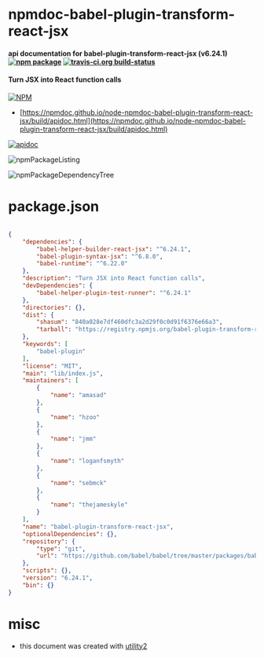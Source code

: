 # npmdoc-babel-plugin-transform-react-jsx

#### api documentation for  babel-plugin-transform-react-jsx (v6.24.1)  [![npm package](https://img.shields.io/npm/v/npmdoc-babel-plugin-transform-react-jsx.svg?style=flat-square)](https://www.npmjs.org/package/npmdoc-babel-plugin-transform-react-jsx) [![travis-ci.org build-status](https://api.travis-ci.org/npmdoc/node-npmdoc-babel-plugin-transform-react-jsx.svg)](https://travis-ci.org/npmdoc/node-npmdoc-babel-plugin-transform-react-jsx)

#### Turn JSX into React function calls

[![NPM](https://nodei.co/npm/babel-plugin-transform-react-jsx.png?downloads=true&downloadRank=true&stars=true)](https://www.npmjs.com/package/babel-plugin-transform-react-jsx)

- [https://npmdoc.github.io/node-npmdoc-babel-plugin-transform-react-jsx/build/apidoc.html](https://npmdoc.github.io/node-npmdoc-babel-plugin-transform-react-jsx/build/apidoc.html)

[![apidoc](https://npmdoc.github.io/node-npmdoc-babel-plugin-transform-react-jsx/build/screenCapture.buildCi.browser.%252Ftmp%252Fbuild%252Fapidoc.html.png)](https://npmdoc.github.io/node-npmdoc-babel-plugin-transform-react-jsx/build/apidoc.html)

![npmPackageListing](https://npmdoc.github.io/node-npmdoc-babel-plugin-transform-react-jsx/build/screenCapture.npmPackageListing.svg)

![npmPackageDependencyTree](https://npmdoc.github.io/node-npmdoc-babel-plugin-transform-react-jsx/build/screenCapture.npmPackageDependencyTree.svg)



# package.json

```json

{
    "dependencies": {
        "babel-helper-builder-react-jsx": "^6.24.1",
        "babel-plugin-syntax-jsx": "^6.8.0",
        "babel-runtime": "^6.22.0"
    },
    "description": "Turn JSX into React function calls",
    "devDependencies": {
        "babel-helper-plugin-test-runner": "^6.24.1"
    },
    "directories": {},
    "dist": {
        "shasum": "840a028e7df460dfc3a2d29f0c0d91f6376e66a3",
        "tarball": "https://registry.npmjs.org/babel-plugin-transform-react-jsx/-/babel-plugin-transform-react-jsx-6.24.1.tgz"
    },
    "keywords": [
        "babel-plugin"
    ],
    "license": "MIT",
    "main": "lib/index.js",
    "maintainers": [
        {
            "name": "amasad"
        },
        {
            "name": "hzoo"
        },
        {
            "name": "jmm"
        },
        {
            "name": "loganfsmyth"
        },
        {
            "name": "sebmck"
        },
        {
            "name": "thejameskyle"
        }
    ],
    "name": "babel-plugin-transform-react-jsx",
    "optionalDependencies": {},
    "repository": {
        "type": "git",
        "url": "https://github.com/babel/babel/tree/master/packages/babel-plugin-transform-react-jsx"
    },
    "scripts": {},
    "version": "6.24.1",
    "bin": {}
}
```



# misc
- this document was created with [utility2](https://github.com/kaizhu256/node-utility2)
